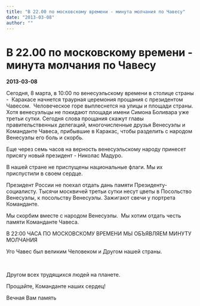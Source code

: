 ```yaml
---
title: "В 22.00 по московскому времени - минута молчания по Чавесу"
date: "2013-03-08"
author: ""
---
```


# В 22.00 по московскому времени - минута молчания по Чавесу

**2013-03-08** 

Сегодня, 8 марта, в 10:00 по венесуэльскому времени в столице страны -  Каракасе начнется траурная церемония прощания с президентом Чавесом.  Человеческое горе выплеснется на улицы и площади страны. Хотя венесуэльцы не покидают площади имени Симона Боливара уже третьи сутки. Сегодня слова прощания скажут главы правительственных делегаций, многочисленные друзья Венесуэлы и Команданте Чавеса, прибывшие в Каракас, чтобы разделить с народом Венесуэлы его боль и скорбь.

Еще через семь часов на верность венесуэльскому народу принесет присягу новый президент - Николас Мадуро.

В нашей стране не приспущены национальные флаги. Мы их приспустили в своем сердце.

Президент России не поехал отдать дань памяти Президенту-социалисту. Тысячи москвичей третьи сутки несут цветы в Посольство Венесуэлы, к посольству Венесуэлы. Зажигают свечи у портрета Команданте.

Мы скорбим вместе с народом Венесуэлы.  Мы хотим отдать честь памяти Команданте Чавеса.

В 22:00 ЧАСА ПО МОСКОВСКОМУ ВРЕМЕНИ МЫ ОБЪЯВЛЯЕМ МИНУТУ МОЛЧАНИЯ 

Уго Чавес был великим Человеком и Другом нашей страны.

 

Другом всех трудящихся людей на планете.

Прощайте, Команданте наших сердец!

Вечная Вам память